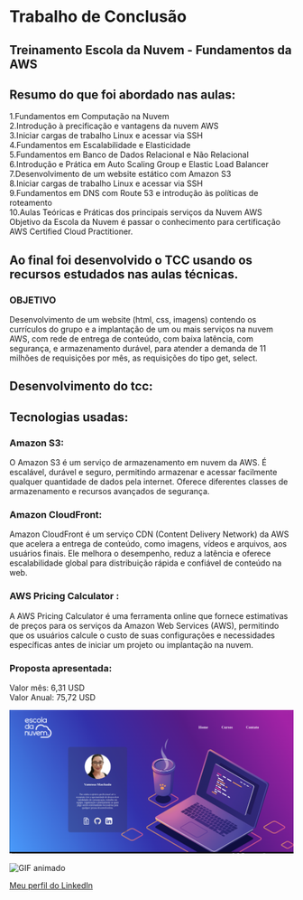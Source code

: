 # Trabalho de Conclusão<br>

## Treinamento Escola da Nuvem - Fundamentos da AWS
## Resumo do que foi abordado nas aulas:

1.Fundamentos em Computação na Nuvem<br>
2.Introdução à precificação e vantagens da nuvem AWS<br>
3.Iniciar cargas de trabalho Linux e acessar via SSH<br>
4.Fundamentos em Escalabilidade e Elasticidade<br>
5.Fundamentos em Banco de Dados Relacional e Não Relacional<br>
6.Introdução e Prática em Auto Scaling Group e Elastic Load Balancer<br>
7.Desenvolvimento de um website estático com Amazon S3<br>
8.Iniciar cargas de trabalho Linux e acessar via SSH<br>
9.Fundamentos em DNS com Route 53 e introdução às políticas de roteamento<br>
10.Aulas Teóricas e Práticas dos principais serviços da Nuvem AWS<br>
Objetivo da Escola da Nuvem é passar o conhecimento para certificação AWS Certified Cloud Practitioner.

## Ao final foi desenvolvido o TCC usando os recursos estudados nas aulas técnicas.
### OBJETIVO<br>

Desenvolvimento de um website (html, css, imagens) contendo os currículos do grupo e a
implantação de um ou mais serviços na nuvem AWS, com rede de entrega de conteúdo,
com baixa latência, com segurança, e armazenamento durável, para atender a demanda
de 11 milhões de requisições por mês, as requisições do tipo get, select.

## Desenvolvimento do tcc:

## Tecnologias usadas:<br>
### Amazon S3:<br>
O Amazon S3 é um serviço de armazenamento em nuvem da AWS. É escalável, durável e seguro, permitindo armazenar e acessar facilmente qualquer quantidade de dados pela internet. Oferece diferentes classes de armazenamento e recursos avançados de segurança. 

### Amazon CloudFront:<br>
 Amazon CloudFront é um serviço CDN (Content Delivery Network) da AWS que acelera a entrega de conteúdo, como imagens, vídeos e arquivos, aos usuários finais. Ele melhora o desempenho, reduz a latência e oferece escalabilidade global para distribuição rápida e confiável de conteúdo na web. 

### AWS Pricing Calculator :<br>
 A AWS Pricing Calculator é uma ferramenta online que fornece estimativas de preços para os serviços da Amazon Web Services (AWS), permitindo que os usuários calcule o custo de suas configurações e necessidades específicas antes de iniciar um projeto ou implantação na nuvem. 

### Proposta apresentada: <br>
Valor mês: 6,31 USD <br>
Valor Anual: 75,72 USD

![Texto alternativo](/assets/site.png)

![GIF animado](https://media.giphy.com/media/v1.Y2lkPTc5MGI3NjExN3M1NTc0MzZxa2Myd3Zpcm5qb2oybnpiZ3k2emQydzJpMzYzYmFqciZlcD12MV9pbnRlcm5hbF9naWZfYnlfaWQmY3Q9Zw/0KOpYOQ6OpQNiGpevR/giphy.gif)

[Meu perfil do LinkedIn](https://www.linkedin.com/in/vanessasouzamachado/)

